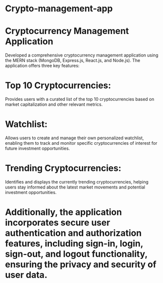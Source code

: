 # Crypto-management-app

# Cryptocurrency  Management Application

Developed a comprehensive cryptocurrency management application using the MERN stack (MongoDB, Express.js, React.js, and Node.js). The application offers three key features:

# Top 10 Cryptocurrencies:

Provides users with a curated list of the top 10 cryptocurrencies based on market capitalization and other relevant metrics.

# Watchlist: 

Allows users to create and manage their own personalized watchlist, enabling them to track and monitor specific cryptocurrencies of interest for future investment opportunities.


# Trending Cryptocurrencies: 

Identifies and displays the currently trending cryptocurrencies, helping users stay informed about the latest market movements and potential investment opportunities.


# Additionally, the application incorporates secure user authentication and authorization features, including sign-in, login, sign-out, and logout functionality, ensuring the privacy and security of user data.
